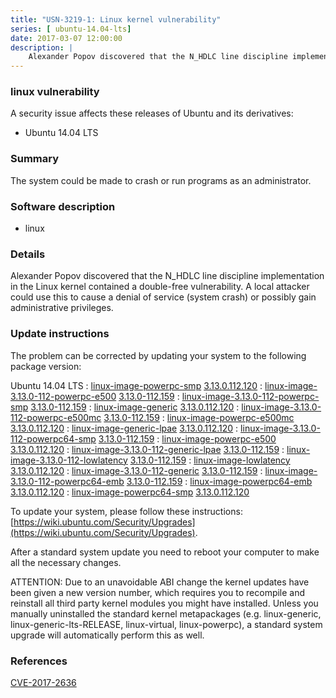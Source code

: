 ```yaml
---
title: "USN-3219-1: Linux kernel vulnerability"
series: [ ubuntu-14.04-lts]
date: 2017-03-07 12:00:00
description: |
    Alexander Popov discovered that the N_HDLC line discipline implementation in the Linux kernel contained a double-free vulnerability. A local attacker could use this to cause a denial of service (system crash) or possibly gain administrative privileges. 
--- 
```

 
 


### linux vulnerability

A security issue affects these releases of Ubuntu and its derivatives:

* Ubuntu 14.04 LTS

### Summary

The system could be made to crash or run programs as an administrator. 

### Software description

* linux 

### Details

Alexander Popov discovered that the N_HDLC line discipline implementation in the Linux kernel contained a double-free vulnerability. A local attacker could use this to cause a denial of service (system crash) or possibly gain administrative privileges. 

### Update instructions

The problem can be corrected by updating your system to the following package version:

Ubuntu 14.04 LTS
 : [linux-image-powerpc-smp](https://launchpad.net/ubuntu/+source/linux) <span> [3.13.0.112.120](https://launchpad.net/ubuntu/+source/linux/3.13.0-112.159) </span> 
 : [linux-image-3.13.0-112-powerpc-e500](https://launchpad.net/ubuntu/+source/linux) <span> [3.13.0-112.159](https://launchpad.net/ubuntu/+source/linux/3.13.0-112.159) </span> 
 : [linux-image-3.13.0-112-powerpc-smp](https://launchpad.net/ubuntu/+source/linux) <span> [3.13.0-112.159](https://launchpad.net/ubuntu/+source/linux/3.13.0-112.159) </span> 
 : [linux-image-generic](https://launchpad.net/ubuntu/+source/linux) <span> [3.13.0.112.120](https://launchpad.net/ubuntu/+source/linux/3.13.0-112.159) </span> 
 : [linux-image-3.13.0-112-powerpc-e500mc](https://launchpad.net/ubuntu/+source/linux) <span> [3.13.0-112.159](https://launchpad.net/ubuntu/+source/linux/3.13.0-112.159) </span> 
 : [linux-image-powerpc-e500mc](https://launchpad.net/ubuntu/+source/linux) <span> [3.13.0.112.120](https://launchpad.net/ubuntu/+source/linux/3.13.0-112.159) </span> 
 : [linux-image-generic-lpae](https://launchpad.net/ubuntu/+source/linux) <span> [3.13.0.112.120](https://launchpad.net/ubuntu/+source/linux/3.13.0-112.159) </span> 
 : [linux-image-3.13.0-112-powerpc64-smp](https://launchpad.net/ubuntu/+source/linux) <span> [3.13.0-112.159](https://launchpad.net/ubuntu/+source/linux/3.13.0-112.159) </span> 
 : [linux-image-powerpc-e500](https://launchpad.net/ubuntu/+source/linux) <span> [3.13.0.112.120](https://launchpad.net/ubuntu/+source/linux/3.13.0-112.159) </span> 
 : [linux-image-3.13.0-112-generic-lpae](https://launchpad.net/ubuntu/+source/linux) <span> [3.13.0-112.159](https://launchpad.net/ubuntu/+source/linux/3.13.0-112.159) </span> 
 : [linux-image-3.13.0-112-lowlatency](https://launchpad.net/ubuntu/+source/linux) <span> [3.13.0-112.159](https://launchpad.net/ubuntu/+source/linux/3.13.0-112.159) </span> 
 : [linux-image-lowlatency](https://launchpad.net/ubuntu/+source/linux) <span> [3.13.0.112.120](https://launchpad.net/ubuntu/+source/linux/3.13.0-112.159) </span> 
 : [linux-image-3.13.0-112-generic](https://launchpad.net/ubuntu/+source/linux) <span> [3.13.0-112.159](https://launchpad.net/ubuntu/+source/linux/3.13.0-112.159) </span> 
 : [linux-image-3.13.0-112-powerpc64-emb](https://launchpad.net/ubuntu/+source/linux) <span> [3.13.0-112.159](https://launchpad.net/ubuntu/+source/linux/3.13.0-112.159) </span> 
 : [linux-image-powerpc64-emb](https://launchpad.net/ubuntu/+source/linux) <span> [3.13.0.112.120](https://launchpad.net/ubuntu/+source/linux/3.13.0-112.159) </span> 
 : [linux-image-powerpc64-smp](https://launchpad.net/ubuntu/+source/linux) <span> [3.13.0.112.120](https://launchpad.net/ubuntu/+source/linux/3.13.0-112.159) </span> 

To update your system, please follow these instructions: [https://wiki.ubuntu.com/Security/Upgrades](https://wiki.ubuntu.com/Security/Upgrades).

After a standard system update you need to reboot your computer to make all the necessary changes.

ATTENTION: Due to an unavoidable ABI change the kernel updates have been given a new version number, which requires you to recompile and reinstall all third party kernel modules you might have installed. Unless you manually uninstalled the standard kernel metapackages (e.g. linux-generic, linux-generic-lts-RELEASE, linux-virtual, linux-powerpc), a standard system upgrade will automatically perform this as well. 

### References

 
 [CVE-2017-2636](http://people.ubuntu.com/~ubuntu-security/cve/CVE-2017-2636)
 


